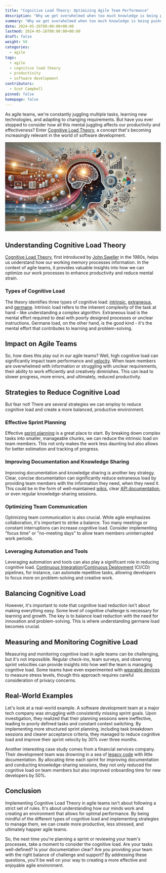 ```yaml
---
title: "Cognitive Load Theory: Optimizing Agile Team Performance"
description: "Why we get overwhelmed when too much knowledge is being pushed our way"
summary: "Why we get overwhelmed when too much knowledge is being pushed our way"
date: 2024-05-26T00:00:00+00:00
lastmod: 2024-05-26T00:00:00+00:00
draft: false
weight: 50
categories:
  - agile
tags:
  - agile
  - cognitive load theory
  - productivity
  - software development
contributors:
  - Scot Campbell
pinned: false
homepage: false
---
```


As agile teams, we're constantly juggling multiple tasks, learning new technologies, and adapting to changing requirements. But have you ever stopped to consider how all this mental juggling affects our productivity and effectiveness? Enter [Cognitive Load Theory](https://en.wikipedia.org/wiki/Cognitive_load), a concept that's becoming increasingly relevant in the world of software development.

<!--more-->

![Illustration of cognitive load concept in agile team performance](./cognitiveload.webp)

## Understanding Cognitive Load Theory

[Cognitive Load Theory](https://en.wikipedia.org/wiki/Cognitive_load), first introduced by [John Sweller](https://en.wikipedia.org/wiki/John_Sweller) in the 1980s, helps us understand how our working memory processes information. In the context of agile teams, it provides valuable insights into how we can optimize our work processes to enhance productivity and reduce mental strain.

### Types of Cognitive Load

The theory identifies three types of cognitive load: [intrinsic](https://en.wikipedia.org/wiki/Cognitive_load#Intrinsic_cognitive_load), [extraneous](https://en.wikipedia.org/wiki/Cognitive_load#Extraneous_cognitive_load), and [germane](https://en.wikipedia.org/wiki/Cognitive_load#Germane_cognitive_load). Intrinsic load refers to the inherent complexity of the task at hand - like understanding a complex algorithm. Extraneous load is the mental effort required to deal with poorly designed processes or unclear instructions. Germane load, on the other hand, is the good kind - it's the mental effort that contributes to learning and problem-solving.

## Impact on Agile Teams

So, how does this play out in our agile teams? Well, high cognitive load can significantly impact team performance and [velocity](https://en.wikipedia.org/wiki/Velocity_(software_development)). When team members are overwhelmed with information or struggling with unclear requirements, their ability to work efficiently and creatively diminishes. This can lead to slower progress, more errors, and ultimately, reduced productivity.

## Strategies to Reduce Cognitive Load

But fear not! There are several strategies we can employ to reduce cognitive load and create a more balanced, productive environment.

### Effective Sprint Planning

Effective [sprint planning](https://en.wikipedia.org/wiki/Scrum_(software_development)#Sprint_planning) is a great place to start. By breaking down complex tasks into smaller, manageable chunks, we can reduce the intrinsic load on team members. This not only makes the work less daunting but also allows for better estimation and tracking of progress.

### Improving Documentation and Knowledge Sharing

Improving documentation and knowledge sharing is another key strategy. Clear, concise documentation can significantly reduce extraneous load by providing team members with the information they need, when they need it. This could be in the form of well-maintained [wikis](https://en.wikipedia.org/wiki/Wiki), clear [API documentation](https://en.wikipedia.org/wiki/API_documentation), or even regular knowledge-sharing sessions.

### Optimizing Team Communication

Optimizing team communication is also crucial. While agile emphasizes collaboration, it's important to strike a balance. Too many meetings or constant interruptions can increase cognitive load. Consider implementing "focus time" or "no-meeting days" to allow team members uninterrupted work periods.

### Leveraging Automation and Tools

Leveraging automation and tools can also play a significant role in reducing cognitive load. [Continuous Integration](https://en.wikipedia.org/wiki/Continuous_integration)/[Continuous Deployment](https://en.wikipedia.org/wiki/Continuous_delivery) (CI/CD) pipelines, for instance, can automate repetitive tasks, allowing developers to focus more on problem-solving and creative work.

## Balancing Cognitive Load

However, it's important to note that cognitive load reduction isn't about making everything easy. Some level of cognitive challenge is necessary for learning and growth. The key is to balance load reduction with the need for innovation and problem-solving. This is where understanding germane load becomes crucial.

## Measuring and Monitoring Cognitive Load

Measuring and monitoring cognitive load in agile teams can be challenging, but it's not impossible. Regular check-ins, team surveys, and observing sprint velocities can provide insights into how well the team is managing cognitive load. Some teams have even experimented with [wearable devices](https://en.wikipedia.org/wiki/Wearable_technology) to measure stress levels, though this approach requires careful consideration of privacy concerns.

## Real-World Examples

Let's look at a real-world example. A software development team at a major tech company was struggling with consistently missing sprint goals. Upon investigation, they realized that their planning sessions were ineffective, leading to poorly defined tasks and constant context switching. By implementing more structured sprint planning, including task breakdown sessions and clearer acceptance criteria, they managed to reduce cognitive load and improve their sprint velocity by 30% over three months.

Another interesting case study comes from a financial services company. Their development team was drowning in a sea of [legacy code](https://en.wikipedia.org/wiki/Legacy_code) with little documentation. By allocating time each sprint for improving documentation and conducting knowledge-sharing sessions, they not only reduced the cognitive load on team members but also improved onboarding time for new developers by 50%.

## Conclusion

Implementing Cognitive Load Theory in agile teams isn't about following a strict set of rules. It's about understanding how our minds work and creating an environment that allows for optimal performance. By being mindful of the different types of cognitive load and implementing strategies to manage them, we can create more productive, less stressed, and ultimately happier agile teams.

So, the next time you're planning a sprint or reviewing your team's processes, take a moment to consider the cognitive load. Are your tasks well-defined? Is your documentation clear? Are you providing your team with the right balance of challenge and support? By addressing these questions, you'll be well on your way to creating a more effective and enjoyable agile environment.

